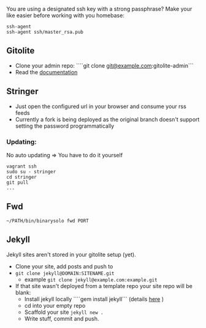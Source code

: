 You are using a designated ssh key with a strong passphrase? Make your like easier before working with you homebase:

````
ssh-agent
ssh-agent ssh/master_rsa.pub
````

## Gitolite

* Clone your admin repo: ````git clone git@example.com:gitolite-admin```
* Read the [documentation](http://gitolite.com/gitolite/admin.html)

## Stringer

* Just open the configured url in your browser and consume your rss feeds
* Currently a fork is being deployed as the original branch doesn't support setting the password programmatically

### Updating:

No auto updating => You have to do it yourself

````
vagrant ssh
sudo su - stringer
cd stringer
git pull
...
````

## Fwd

````
~/PATH/bin/binarysolo fwd PORT
````

## Jekyll

Jekyll sites aren't stored in your gitolite setup (yet). 

* Clone your site, add posts and push to
* ````git clone jekyll@DOMAIN:SITENAME.git````
  * example ````git clone jekyll@example.com:example.git````
* If that site wasn't deployed from a template repo your site repo will be blank:
  * Install jekyll locally ````gem install jekyll``` (details [here](http://jekyllrb.com/docs/quickstart/) )
  * cd into your empty repo
  * Scaffold your site ````jekyll new .````
  * Write stuff, commit and push.
